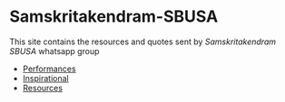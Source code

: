 # Samskritakendram-SBUSA

This site contains the resources and quotes sent by *Samskritakendram SBUSA* whatsapp group

* [Performances](./performances.md)
* [Inspirational](./inspirational.md)
* [Resources](./resources.md)